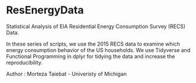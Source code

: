 # ResEnergyData
Statistical Analysis of EIA Residential Energy Consumption Survey (RECS) Data.

In these series of scripts, we use the 2015 RECS data to examine which energy consumption behavior of the US households. We use Tidyverse and Functional Programming in dplyr for tidying the data and increase the reproducibility. 

Author : Morteza Taiebat - Univeristy of Michigan 
